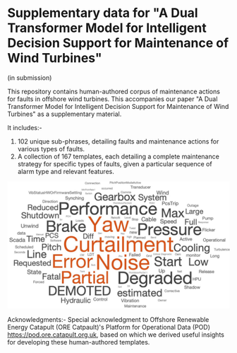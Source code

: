 # Supplementary data for "A Dual Transformer Model for Intelligent Decision Support for Maintenance of Wind Turbines"

(in submission)


This repository contains human-authored corpus of maintenance actions for faults in offshore wind turbines. This accompanies our paper
"A Dual Transformer Model for Intelligent Decision Support for Maintenance of Wind Turbines" as a supplementary material.

It includes:-
1. 102 unique sub-phrases, detailing faults and maintenance actions for various types of faults.
2. A collection of 167 templates, each detailing a complete maintenance strategy for specific types of faults, given a particular sequence
of alarm type and relevant features.


![Wordcloud for event descriptions of alarms in the turbine](https://github.com/joyjitchatterjee/TurbineMaintenanceTemplates/blob/master/Wordcloud_EventDescriptions_DualTransformer.png
)

Acknowledgments:-
Special acknowledgment to Offshore Renewable Energy Catapult (ORE Catpault)'s Platform for Operational Data (POD) https://pod.ore.catapult.org.uk, based on which we derived
useful insights for developing these human-authored templates. 

